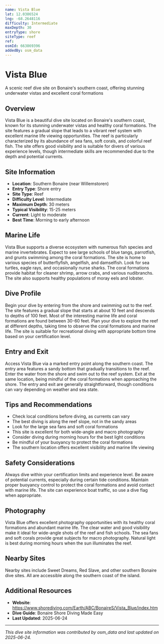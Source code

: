 ```yaml
---
name: Vista Blue
lat: 12.0386524
lng: -68.2648116
difficulty: Intermediate
maxDepth: 30
entryType: shore
siteType: reef
ref: 
osmId: 663869396
addedBy: osm_data
---
```


# Vista Blue

A scenic reef dive site on Bonaire's southern coast, offering stunning underwater vistas and excellent coral formations

## Overview
Vista Blue is a beautiful dive site located on Bonaire's southern coast, known for its stunning underwater vistas and healthy coral formations. The site features a gradual slope that leads to a vibrant reef system with excellent marine life viewing opportunities. The reef is particularly characterized by its abundance of sea fans, soft corals, and colorful reef fish. The site offers good visibility and is suitable for divers of various experience levels, though intermediate skills are recommended due to the depth and potential currents.

## Site Information
- **Location**: Southern Bonaire (near Willemstoren)
- **Entry Type**: Shore entry
- **Site Type**: Reef
- **Difficulty Level**: Intermediate
- **Maximum Depth**: 30 meters
- **Typical Visibility**: 15-25 meters
- **Current**: Light to moderate
- **Best Time**: Morning to early afternoon

## Marine Life
Vista Blue supports a diverse ecosystem with numerous fish species and marine invertebrates. Expect to see large schools of blue tangs, parrotfish, and grunts swimming among the coral formations. The site is home to various species of butterflyfish, angelfish, and damselfish. Look for sea turtles, eagle rays, and occasionally nurse sharks. The coral formations provide habitat for cleaner shrimp, arrow crabs, and various nudibranchs. The site also supports healthy populations of moray eels and lobster.

## Dive Profile
Begin your dive by entering from the shore and swimming out to the reef. The site features a gradual slope that starts at about 10 feet and descends to depths of 100 feet. Most of the interesting marine life and coral formations are found between 30-60 feet. Plan your dive to explore the reef at different depths, taking time to observe the coral formations and marine life. The site is suitable for recreational diving with appropriate bottom time based on your certification level.

## Entry and Exit
Access Vista Blue via a marked entry point along the southern coast. The entry area features a sandy bottom that gradually transitions to the reef. Enter the water from the shore and swim out to the reef system. Exit at the same location, being mindful of the coral formations when approaching the shore. The entry and exit are generally straightforward, though conditions can vary depending on weather and sea state.

## Tips and Recommendations
- Check local conditions before diving, as currents can vary
- The best diving is along the reef slope, not in the sandy areas
- Look for the large sea fans and soft coral formations
- This site is excellent for both wide-angle and macro photography
- Consider diving during morning hours for the best light conditions
- Be mindful of your buoyancy to protect the coral formations
- The southern location offers excellent visibility and marine life viewing

## Safety Considerations
Always dive within your certification limits and experience level. Be aware of potential currents, especially during certain tide conditions. Maintain proper buoyancy control to protect the coral formations and avoid contact with marine life. The site can experience boat traffic, so use a dive flag when appropriate.

## Photography
Vista Blue offers excellent photography opportunities with its healthy coral formations and abundant marine life. The clear water and good visibility make it ideal for wide-angle shots of the reef and fish schools. The sea fans and soft corals provide great subjects for macro photography. Natural light is best during morning hours when the sun illuminates the reef.

## Nearby Sites
Nearby sites include Sweet Dreams, Red Slave, and other southern Bonaire dive sites. All are accessible along the southern coast of the island.

## Additional Resources
- **Website**: https://www.shorediving.com/Earth/ABC/BonaireS/Vista_Blue/index.htm
- **Dive Guide**: Bonaire Shore Diving Made Easy
- **Last Updated**: 2025-06-24

---
*This dive site information was contributed by osm_data and last updated on 2025-06-24.* 